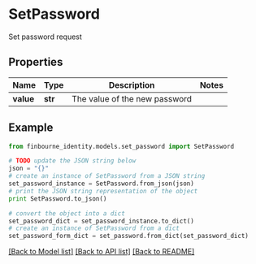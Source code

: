 # SetPassword

Set password request

## Properties
Name | Type | Description | Notes
------------ | ------------- | ------------- | -------------
**value** | **str** | The value of the new password | 

## Example

```python
from finbourne_identity.models.set_password import SetPassword

# TODO update the JSON string below
json = "{}"
# create an instance of SetPassword from a JSON string
set_password_instance = SetPassword.from_json(json)
# print the JSON string representation of the object
print SetPassword.to_json()

# convert the object into a dict
set_password_dict = set_password_instance.to_dict()
# create an instance of SetPassword from a dict
set_password_form_dict = set_password.from_dict(set_password_dict)
```
[[Back to Model list]](../README.md#documentation-for-models) [[Back to API list]](../README.md#documentation-for-api-endpoints) [[Back to README]](../README.md)



